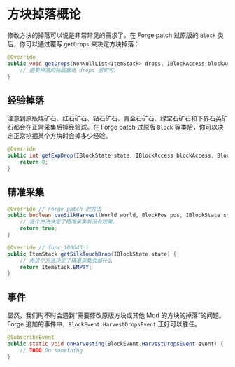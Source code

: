 # 方块掉落概论

修改方块的掉落可以说是非常常见的需求了。在 Forge patch 过原版的 `Block` 类后，你可以通过覆写 `getDrops` 来决定方块掉落：

```java
@Override
public void getDrops(NonNullList<ItemStack> drops, IBlockAccess blockAccess, BlockPos pos, IBlockState state, int fortune) {
    // 把要掉落的物品塞进 drops 里即可。
}
```

<!-- TODO func_149745_a `Block::quantityDropped` -->
<!-- TODO func_180660_a `Block::getItemDropped` -->
<!-- TODO func_180651_a `Block::damageDropped` -->
<!-- TODO func_149679_a `Block::quantityDroppedWithBonus`-->

## 经验掉落

注意到原版煤矿石、红石矿石、钻石矿石、青金石矿石、绿宝石矿石和下界石英矿石都会在正常采集后掉经验球。在 Forge patch 过原版 `Block` 等类后，你可以决定正常挖掘某个方块时会掉多少经验。

```java
@Override
public int getExpDrop(IBlockState state, IBlockAccess blockAccess, BlockPos pos, int fortune) {
    return 0;
}
```

## 精准采集

```java
@Override // Forge patch 的方法
public boolean canSilkHarvest(World world, BlockPos pos, IBlockState state, EntityPlayer player) {
    // 这个方法决定了精准采集有没有效果。
    return true;
}

@Override // func_180643_i
public ItemStack getSilkTouchDrop(IBlockState state) {
    // 而这个方法决定了精准采集会掉什么
    return ItemStack.EMPTY;
}
```

## 事件

显然，我们时不时会遇到“需要修改原版方块或其他 Mod 的方块的掉落”的问题。Forge 追加的事件中，`BlockEvent.HarvestDropsEvent` 正好可以胜任。

```java
@SubscribeEvent
public static void onHarvesting(BlockEvent.HarvestDropsEvent event) {
    // TODO Do something
}
```
